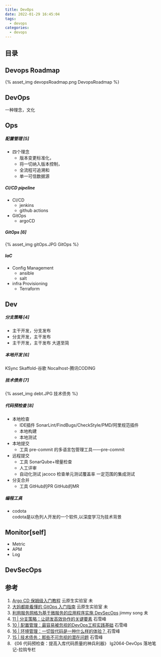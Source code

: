 ```yaml
---
title: DevOps
date: 2022-01-29 16:45:04
tags: 
  - devops
categories:
  - devops
---
```


<p></p>
<!-- more -->

## 目录
<!-- toc -->

## Devops Roadmap

{% asset_img devopsRoadmap.png  DevopsRoadmap %}

## DevOps
一种理念，文化

## Ops
##### 配置管理 [5]
+ 四个理念
  - 版本变更标准化，
  - 将一切纳入版本控制，
  - 全流程可追溯和
  - 单一可信数据源

##### CI/CD pipeline
+ CI/CD
  - jenkins
  - github actions
+ GitOps  
  - argoCD

##### GitOps [6]
{% asset_img  gitOps.JPG GitOps  %} 

##### IaC
+ Config Management
  - ansible
  - salt
+ infra Provisioning
  - Terraform

## Dev
##### 分支策略 [4]
+ 主干开发，分支发布
+ 分支开发，主干发布
+ 主干开发，主干发布
  大道至简

##### 本地开发 [6]
KSync
Skaffold-谷歌
Nocalhost-腾讯CODING

##### 技术债务 [7]
{% asset_img  debt.JPG  技术债务  %}

##### 代码预检查 [8]
+ 本地检查
  - IDE插件
    SonarLint/FindBugs/CheckStyle/PMD/阿里规范插件
  - 本地构建
  - 本地测试
+ 本地提交
  - 工具
    pre-commit 的多语言包管理工具——pre-commit
+ 远程提交
  - 工具
    SonarQube+增量检查
  - 人工评审
  - 自动化测试
    jacoco 检查单元测试覆盖率
    一定范围的集成测试
+ 分支合并
  - 工具
    GitHub的PR
    GitHub的MR

##### 编程工具
+ codota  
  codota是以色列人开发的一个软件,以深度学习为技术背景
  
## Monitor[self]
+ Metric 
+ APM
+ Log

## DevSecOps

## 参考
1. [Argo CD 保姆级入门教程](https://cloud.tencent.com/developer/article/2153864)  云原生实验室 未
2. [大妈都能看懂的 GitOps 入门指南](https://cloud.tencent.com/developer/article/2153852)  云原生实验室 未
3. [利用服务网格为基于微服务的应用程序实施 DevSecOps](https://lib.jimmysong.io/service-mesh-devsecops/)  jimmy song 未
4. [11 | 分支策略：让研发高效协作的关键要素]() 石雪峰
5. [10 | 配置管理：最容易被忽视的DevOps工程实践基础]() 石雪峰
6. [16 | 环境管理：一切皆代码是一种什么样的体验？ ]() 石雪峰
7. [15 | 技术债务：那些不可忽视的潜在问题]() 石雪峰
8. 《06  代码预检查：提高入库代码质量的神兵利器》  lg2064-DevOps 落地笔记-拉钩专栏



